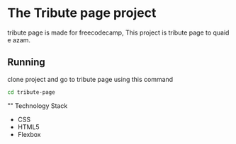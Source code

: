 # The Tribute page project 

tribute page is made for freecodecamp, This project is tribute page to quaid e azam.

## Running

clone project and go to tribute page using this command
```bash
cd tribute-page

```

"" Technology Stack

- CSS
- HTML5
- Flexbox 